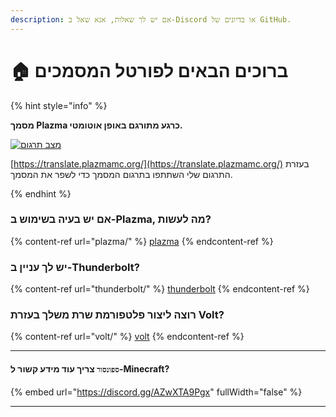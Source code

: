 ```yaml
---
description: אם יש לך שאלות, אנא שאל ב-Discord או בדיונים של GitHub.
---
```


# 🏠 ברוכים הבאים לפורטל המסמכים

{% hint style="info" %}

**מסמך Plazma כרגע מתורגם באופן אוטומטי.**

[![מצב תרגום](https://badge.plazmamc.org/internal/crowdin)](https://translate.plazmamc.org/)

[https://translate.plazmamc.org/](https://translate.plazmamc.org/) בעזרת התרגום שלי השתתפו בתרגום המסמך כדי לשפר את המסמך.

{% endhint %}

### אם יש בעיה בשימוש ב-Plazma, מה לעשות?

{% content-ref url="plazma/" %}
[plazma](plazma/)
{% endcontent-ref %}

### יש לך עניין ב-Thunderbolt?

{% content-ref url="thunderbolt/" %}
[thunderbolt](thunderbolt/)
{% endcontent-ref %}

### רוצה ליצור פלטפורמת שרת משלך בעזרת Volt?

{% content-ref url="volt/" %}
[volt](volt/)
{% endcontent-ref %}

***

#### `ספונסור` צריך עוד מידע קשור ל-Minecraft? <a href="#etc-1" id="etc-1"></a>

{% embed url="https://discord.gg/AZwXTA9Pgx" fullWidth="false" %}

***
